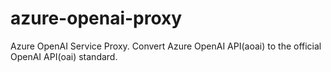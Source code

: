 # azure-openai-proxy
Azure OpenAI Service Proxy. Convert Azure OpenAI API(aoai) to the official OpenAI API(oai) standard.
